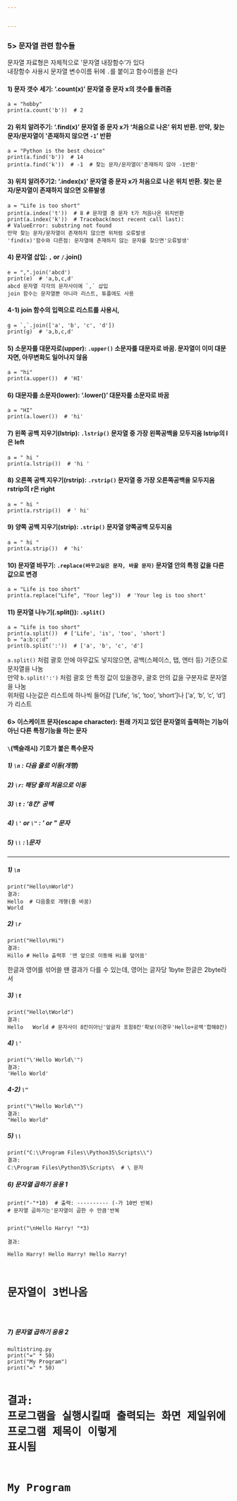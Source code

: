 ```yaml
---


---
```


<h3 id="문자열-관련-함수들">5&gt; 문자열 관련 함수들</h3>
<p>문자열 자료형은 자체적으로 '문자열 내장함수’가 있다<br>
내장함수 사용시 문자열 변수이름 뒤에 <code>.</code>를 붙이고 함수이름을 쓴다</p>
<h4 id="문자-갯수-세기-.countx-문자열-중-문자-x의-갯수를-돌려줌">1) 문자 갯수 세기: ‘.count(x)’ 문자열 중 문자 x의 갯수를 돌려줌</h4>
<pre><code>a = "hobby"  
print(a.count('b'))  # 2  
</code></pre>
<h4 id="위치-알려주기-.findx-문자열-중-문자-x가-처음으로-나온-위치-반환.-만약-찾는-문자문자열이-존재하지-않으면--1-반환">2) 위치 알려주기: ‘.find(x)’ 문자열 중 문자 x가 ‘처음으로 나온’ 위치 반환. 만약, 찾는 문자/문자열이 '존재하지 않으면 <code>-1</code>’ 반환</h4>
<pre><code>a = "Python is the best choice"  
print(a.find('b'))  # 14  
print(a.find('k'))  # -1  # 찾는 문자/문자열이'존재하지 않아 -1반환' 
</code></pre>
<h4 id="위치-알려주기2-.indexx-문자열-중-문자-x가-처음으로-나온-위치-반환.-찾는-문자문자열이-존재하지-않으면-오류발생">3) 위치 알려주기2: ‘.index(x)’ 문자열 중 문자 x가 처음으로 나온 위치 반환. 찾는 문자/문자열이 존재하지 않으면 오류발생</h4>
<pre><code>a = "Life is too short"  
print(a.index('t'))  # 8 # 문자열 중 문자 t가 처음나온 위치반환
print(a.index('k'))  # Traceback(most recent call last):  
# ValueError: substring not found  
만약 찾는 문자/문자열이 존재하지 않으면 위처럼 오류발생 
'find(x)'함수와 다른점: 문자열에 존재하지 않는 문자를 찾으면'오류발생'  
</code></pre>
<h4 id="문자열-삽입--or-.join">4) 문자열 삽입: <code>,</code> or <code>/</code>.join()</h4>
<pre><code>e = ",".join('abcd')  
print(e)  # 'a,b,c,d'  
abcd 문자열 각각의 문자사이에 `,` 삽입
join 함수는 문자열뿐 아니라 리스트, 튜플에도 사용
</code></pre>
<h4 id="join-함수의-입력으로-리스트를-사용시">4-1) join 함수의 입력으로 리스트를 사용시,</h4>
<pre><code>g = `,`.join(['a', 'b', 'c', 'd'])  
print(g)  # 'a,b,c,d'  
</code></pre>
<h4 id="소문자를-대문자로upper-.upper-소문자를-대문자로-바꿈.-문자열이-이미-대문자면-아무변화도-일어나지-않음">5) 소문자를 대문자로(upper): <code>.upper()</code> 소문자를 대문자로 바꿈. 문자열이 이미 대문자면, 아무변화도 일어나지 않음</h4>
<pre><code>a = "hi"  
print(a.upper())  # 'HI'  
</code></pre>
<h4 id="대문자를-소문자lower-.lower-대문자를-소문자로-바꿈">6) 대문자를 소문자(lower): ‘.lower()’ 대문자를 소문자로 바꿈</h4>
<pre><code>a = "HI"  
print(a.lower())  # 'hi'  
</code></pre>
<h4 id="왼쪽-공백-지우기lstrip-.lstrip-문자열-중-가장-왼쪽공백을-모두지움-lstrip의-l은-left">7) 왼쪽 공백 지우기(lstrip): <code>.lstrip()</code> 문자열 중 가장 왼쪽공백을 모두지움 lstrip의 l은 left</h4>
<pre><code>a = " hi "  
print(a.lstrip())  # 'hi '  
</code></pre>
<h4 id="오른쪽-공백-지우기rstrip-.rstrip-문자열-중-가장-오른쪽공백을-모두지움-rstrip의-r은-right">8) 오른쪽 공백 지우기(rstrip): <code>.rstrip()</code> 문자열 중 가장 오른쪽공백을 모두지움 rstrip의 r은 right</h4>
<pre><code>a = " hi "  
print(a.rstrip())  # ' hi'  
</code></pre>
<h4 id="양쪽-공백-지우기strip-.strip-문자열-양쪽공백-모두지움">9) 양쪽 공백 지우기(strip): <code>.strip()</code> 문자열 양쪽공백 모두지움</h4>
<pre><code>a = " hi "  
print(a.strip())  # 'hi'  
</code></pre>
<h4 id="문자열-바꾸기-.replace바꾸고싶은-문자-바꿀-문자-문자열-안의-특정-값을-다른-값으로-변경">10) 문자열 바꾸기: <code>.replace(바꾸고싶은 문자, 바꿀 문자)</code> 문자열 안의 특정 값을 다른 값으로 변경</h4>
<pre><code>a = "Life is too short"  
print(a.replace("Life", "Your leg"))  # 'Your leg is too short'  
</code></pre>
<h4 id="문자열-나누기.split-.split">11) 문자열 나누기(.split()): <code>.split()</code></h4>
<pre><code>a = "Life is too short"  
print(a.split())  # ['Life', 'is', 'too', 'short']  
b = "a:b:c:d"  
print(b.split(':'))  # ['a', 'b', 'c', 'd']  
</code></pre>
<p><code>a.split()</code> 처럼 괄호 안에 아무값도 넣지않으면, 공백(스페이스, 탭, 엔터 등) 기준으로 문자열을 나눔<br>
만약 <code>b.split(':')</code> 처럼 괄호 안 특정 값이 있을경우, 괄호 안의 값을 구분자로 문자열을 나눔<br>
위처럼 나눈값은 리스트에 하나씩 들어감 [‘Life’, ‘is’, ‘too’, ‘short’]나 [‘a’, ‘b’, ‘c’, ‘d’]가 리스트</p>
<h4 id="이스케이프-문자escape-character-원래-가지고-있던-문자열의-출력하는-기능이-아닌-다른-특정기능을-하는-문자">6&gt; 이스케이프 문자(escape character): 원래 가지고 있던 문자열의 출력하는 기능이 아닌 다른 특정기능을 하는 문자</h4>
<h4 id="백슬래시-기호가-붙은-특수문자"><code>\</code>(백슬래시) 기호가 붙은 특수문자</h4>
<h5 id="n--다음-줄로-이동개행">1) <code>\n</code> : 다음 줄로 이동(개행)</h5>
<h5 id="r-해당-줄의-처음으로-이동">2) <code>\r</code>: 해당 줄의 처음으로 이동</h5>
<h5 id="t--8칸-공백">3) <code>\t</code> : ‘8칸’ 공백</h5>
<h5 id="or----or--문자">4) <code>\'</code> or <code>\"</code> : ’ or " 문자</h5>
<h5 id="문자">5) <code>\\</code> : \문자</h5>
<hr>
<h5 id="n">1) <code>\n</code></h5>
<pre><code>print("Hello\nWorld")  
결과:  
Hello  # 다음줄로 개행(줄 바꿈)  
World  
</code></pre>
<h5 id="r">2) <code>\r</code></h5>
<pre><code>print("Hello\rHi")   
결과:  
Hillo # Hello 출력후 '맨 앞으로 이동해 Hi를 덮어씀'  
</code></pre>
<p>한글과 영어를 섞어쓸 땐 결과가 다를 수 있는데, 영어는 글자당 1byte 한글은 2byte라서</p>
<h5 id="t">3) <code>\t</code></h5>
<pre><code>print("Hello\tWorld")  
결과:  
Hello   World # 문자사이 8칸이아닌'앞글자 포함8칸'확보(이경우'Hello+공백'합해8칸)  
</code></pre>
<h5 id="section">4) <code>\'</code></h5>
<pre><code>print("\'Hello World\'")  
결과:  
'Hello World'  
</code></pre>
<h5 id="section-1">4-2) <code>\"</code></h5>
<pre><code>print("\"Hello World\"")  
결과:  
"Hello World"  
</code></pre>
<h5 id="section-2">5) <code>\\</code></h5>
<pre><code>print("C:\\Program Files\\Python35\Scripts\\")  
결과:  
C:\Program Files\Python35\Scripts\  # \ 문자
</code></pre>
<h5 id="문자열-곱하기-응용-1">6) 문자열 곱하기 응용 1</h5>
<pre><code>print("-"*10)  # 출력: ---------- (-가 10번 반복)
# 문자열 곱하기는'문자열이 곱한 수 만큼'반복

print("\nHello Harry! "*3)  
결과:  
Hello Harry! 
Hello Harry! 
Hello Harry!  
# 문자열이 3번나옴
</code></pre>
<h5 id="문자열-곱하기-응용-2">7) 문자열 곱하기 응용 2</h5>
<pre><code>multistring.py  
print("=" * 50)  
print("My Program")  
print("=" * 50)  

결과: 프로그램을 실행시킬때 출력되는 화면 제일위에 프로그램 제목이 
이렇게 표시됨
================================================
My Program  
================================================
</code></pre>


